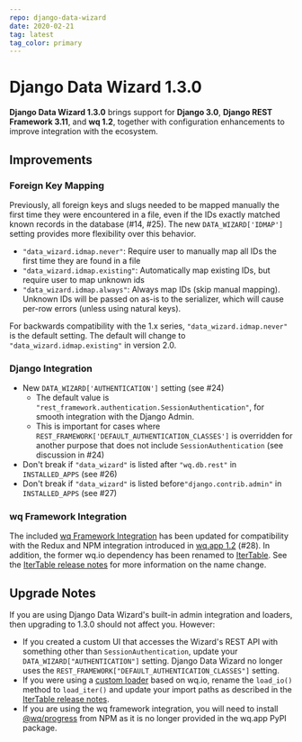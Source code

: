 ```yaml
---
repo: django-data-wizard
date: 2020-02-21
tag: latest
tag_color: primary
---
```


# Django Data Wizard 1.3.0

**Django Data Wizard 1.3.0** brings support for **Django 3.0**, **Django REST Framework 3.11**, and **wq 1.2**, together with configuration enhancements to improve integration with the ecosystem.

## Improvements

### Foreign Key Mapping

Previously, all foreign keys and slugs needed to be mapped manually the first time they were encountered in a file, even if the IDs exactly matched known records in the database (#14, #25).  The new `DATA_WIZARD['IDMAP']` setting provides more flexibility over this behavior.

  * `"data_wizard.idmap.never"`: Require user to manually map all IDs the first time they are found in a file
  * `"data_wizard.idmap.existing"`: Automatically map existing IDs, but require user to map unknown ids
  * `"data_wizard.idmap.always"`: Always map IDs (skip manual mapping).  Unknown IDs will be passed on as-is to the serializer, which will cause per-row errors (unless using natural keys).

For backwards compatibility with the 1.x series, `"data_wizard.idmap.never"` is the default setting.  The default will change to `"data_wizard.idmap.existing"` in version 2.0.

### Django Integration

 * New `DATA_WIZARD['AUTHENTICATION']` setting (see #24)
     * The default value is `"rest_framework.authentication.SessionAuthentication"`, for smooth integration with the Django Admin.
     * This is important for cases where `REST_FRAMEWORK['DEFAULT_AUTHENTICATION_CLASSES']` is overridden for another purpose that does not include `SessionAuthentication` (see discussion in #24)
 * Don't break if `"data_wizard"` is listed after `"wq.db.rest"` in `INSTALLED_APPS` (see #26)
 * Don't break if `"data_wizard"` is listed before`"django.contrib.admin"` in `INSTALLED_APPS` (see #27)

### wq Framework Integration

The included [wq Framework Integration](https://github.com/wq/django-data-wizard#wq-framework-integration) has been updated for compatibility with the Redux and NPM integration introduced in [wq.app 1.2](https://wq.io/releases/wq.app-1.2.0) (#28).  In addition, the former wq.io dependency has been renamed to [IterTable](https://github.com/wq/itertable).  See the [IterTable release notes] for more information on the name change.

## Upgrade Notes

If you are using Django Data Wizard's built-in admin integration and loaders, then upgrading to 1.3.0 should not affect you.  However:

 * If you created a custom UI that accesses the Wizard's REST API with something other than `SessionAuthentication`, update your `DATA_WIZARD["AUTHENTICATION"]` setting.  Django Data Wizard no longer uses the `REST_FRAMEWORK["DEFAULT_AUTHENTICATION_CLASSES"]` setting.
 * If you were using a [custom loader](https://github.com/wq/django-data-wizard#custom-loader) based on wq.io, rename the `load_io()` method to `load_iter()` and update your import paths as described in the [IterTable release notes].
 * If you are using the wq framework integration, you will need to install [@wq/progress](https://github.com/wq/django-data-wizard/tree/master/packages/progress) from NPM as it is no longer provided in the wq.app PyPI package.

[IterTable release notes]: ./itertable-2.0.0b1.md
